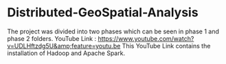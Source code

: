 # Distributed-GeoSpatial-Analysis
The project was divided into two phases which can be seen in phase 1 and phase 2 folders.
YouTube Link : https://www.youtube.com/watch?v=UDLHftzdg5U&amp;feature=youtu.be
This YouTube Link contains the installation of Hadoop and Apache Spark.
